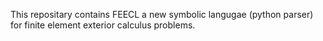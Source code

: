 This repositary contains FEECL a new symbolic langugae (python parser) for finite element exterior calculus problems.
